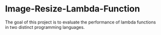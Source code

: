 # Image-Resize-Lambda-Function
The goal of this project is to evaluate the performance of lambda functions in two distinct programming languages.

